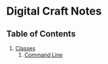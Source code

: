 # Digital Craft Notes

## Table of Contents
1. [Classes](https://github.com/rsamhollyer/Digital-Crafts-Classes)
    1. [Command Line](https://github.com/rsamhollyer/Digital-Crafts-Classes/tree/master/Command_Line)
